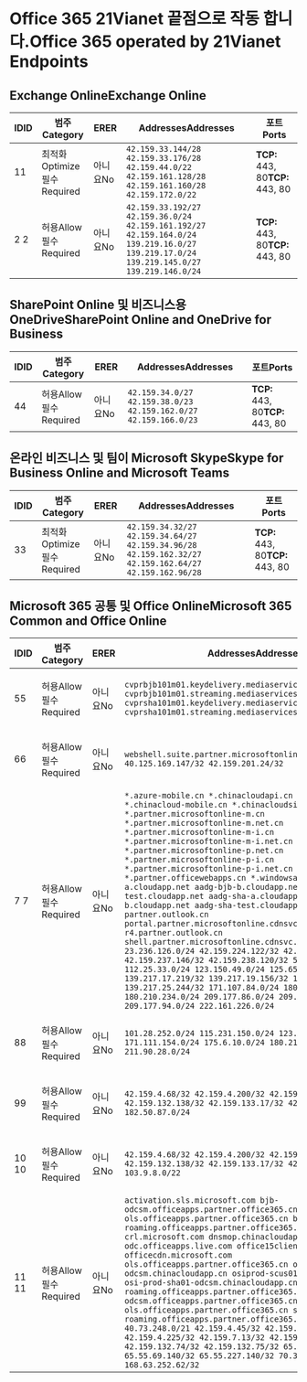 <!--This file was automatically generated by a script, any manual changes will be overwritten.-->
<!--Please contact the Office 365 Endpoints team with any questions.-->
<!--China endpoints version 2018063000-->
<!--File generated 2018-07-20 14:25:15.9845-->

# <a name="office-365-operated-by-21vianet-endpoints"></a><span data-ttu-id="f78cf-101">Office 365 21Vianet 끝점으로 작동 합니다.</span><span class="sxs-lookup"><span data-stu-id="f78cf-101">Office 365 operated by 21Vianet Endpoints</span></span>


## <a name="exchange-online"></a><span data-ttu-id="f78cf-102">Exchange Online</span><span class="sxs-lookup"><span data-stu-id="f78cf-102">Exchange Online</span></span>

<span data-ttu-id="f78cf-103">ID</span><span class="sxs-lookup"><span data-stu-id="f78cf-103">ID</span></span> | <span data-ttu-id="f78cf-104">범주</span><span class="sxs-lookup"><span data-stu-id="f78cf-104">Category</span></span>             | <span data-ttu-id="f78cf-105">ER</span><span class="sxs-lookup"><span data-stu-id="f78cf-105">ER</span></span> | <span data-ttu-id="f78cf-106">Addresses</span><span class="sxs-lookup"><span data-stu-id="f78cf-106">Addresses</span></span>                                                                                                                             | <span data-ttu-id="f78cf-107">포트</span><span class="sxs-lookup"><span data-stu-id="f78cf-107">Ports</span></span>           
-- | -------------------- | -- | ------------------------------------------------------------------------------------------------------------------------------------- | ----------------
<span data-ttu-id="f78cf-108">1</span><span class="sxs-lookup"><span data-stu-id="f78cf-108">1</span></span>  | <span data-ttu-id="f78cf-109">최적화</span><span class="sxs-lookup"><span data-stu-id="f78cf-109">Optimize</span></span><BR><span data-ttu-id="f78cf-110">필수</span><span class="sxs-lookup"><span data-stu-id="f78cf-110">Required</span></span> | <span data-ttu-id="f78cf-111">아니요</span><span class="sxs-lookup"><span data-stu-id="f78cf-111">No</span></span> | `42.159.33.144/28 42.159.33.176/28 42.159.44.0/22 42.159.161.128/28 42.159.161.160/28 42.159.172.0/22`                                | <span data-ttu-id="f78cf-112">**TCP:** 443, 80</span><span class="sxs-lookup"><span data-stu-id="f78cf-112">**TCP:** 443, 80</span></span>
<span data-ttu-id="f78cf-113">2 </span><span class="sxs-lookup"><span data-stu-id="f78cf-113">2</span></span>  | <span data-ttu-id="f78cf-114">허용</span><span class="sxs-lookup"><span data-stu-id="f78cf-114">Allow</span></span><BR><span data-ttu-id="f78cf-115">필수</span><span class="sxs-lookup"><span data-stu-id="f78cf-115">Required</span></span>    | <span data-ttu-id="f78cf-116">아니요</span><span class="sxs-lookup"><span data-stu-id="f78cf-116">No</span></span> | `42.159.33.192/27 42.159.36.0/24 42.159.161.192/27 42.159.164.0/24 139.219.16.0/27 139.219.17.0/24 139.219.145.0/27 139.219.146.0/24` | <span data-ttu-id="f78cf-117">**TCP:** 443, 80</span><span class="sxs-lookup"><span data-stu-id="f78cf-117">**TCP:** 443, 80</span></span>

## <a name="sharepoint-online-and-onedrive-for-business"></a><span data-ttu-id="f78cf-118">SharePoint Online 및 비즈니스용 OneDrive</span><span class="sxs-lookup"><span data-stu-id="f78cf-118">SharePoint Online and OneDrive for Business</span></span>

<span data-ttu-id="f78cf-119">ID</span><span class="sxs-lookup"><span data-stu-id="f78cf-119">ID</span></span> | <span data-ttu-id="f78cf-120">범주</span><span class="sxs-lookup"><span data-stu-id="f78cf-120">Category</span></span>          | <span data-ttu-id="f78cf-121">ER</span><span class="sxs-lookup"><span data-stu-id="f78cf-121">ER</span></span> | <span data-ttu-id="f78cf-122">Addresses</span><span class="sxs-lookup"><span data-stu-id="f78cf-122">Addresses</span></span>                                                       | <span data-ttu-id="f78cf-123">포트</span><span class="sxs-lookup"><span data-stu-id="f78cf-123">Ports</span></span>           
-- | ----------------- | -- | --------------------------------------------------------------- | ----------------
<span data-ttu-id="f78cf-124">4</span><span class="sxs-lookup"><span data-stu-id="f78cf-124">4</span></span>  | <span data-ttu-id="f78cf-125">허용</span><span class="sxs-lookup"><span data-stu-id="f78cf-125">Allow</span></span><BR><span data-ttu-id="f78cf-126">필수</span><span class="sxs-lookup"><span data-stu-id="f78cf-126">Required</span></span> | <span data-ttu-id="f78cf-127">아니요</span><span class="sxs-lookup"><span data-stu-id="f78cf-127">No</span></span> | `42.159.34.0/27 42.159.38.0/23 42.159.162.0/27 42.159.166.0/23` | <span data-ttu-id="f78cf-128">**TCP:** 443, 80</span><span class="sxs-lookup"><span data-stu-id="f78cf-128">**TCP:** 443, 80</span></span>

## <a name="skype-for-business-online-and-microsoft-teams"></a><span data-ttu-id="f78cf-129">온라인 비즈니스 및 팀이 Microsoft Skype</span><span class="sxs-lookup"><span data-stu-id="f78cf-129">Skype for Business Online and Microsoft Teams</span></span>

<span data-ttu-id="f78cf-130">ID</span><span class="sxs-lookup"><span data-stu-id="f78cf-130">ID</span></span> | <span data-ttu-id="f78cf-131">범주</span><span class="sxs-lookup"><span data-stu-id="f78cf-131">Category</span></span>             | <span data-ttu-id="f78cf-132">ER</span><span class="sxs-lookup"><span data-stu-id="f78cf-132">ER</span></span> | <span data-ttu-id="f78cf-133">Addresses</span><span class="sxs-lookup"><span data-stu-id="f78cf-133">Addresses</span></span>                                                                                            | <span data-ttu-id="f78cf-134">포트</span><span class="sxs-lookup"><span data-stu-id="f78cf-134">Ports</span></span>           
-- | -------------------- | -- | ---------------------------------------------------------------------------------------------------- | ----------------
<span data-ttu-id="f78cf-135">3</span><span class="sxs-lookup"><span data-stu-id="f78cf-135">3</span></span>  | <span data-ttu-id="f78cf-136">최적화</span><span class="sxs-lookup"><span data-stu-id="f78cf-136">Optimize</span></span><BR><span data-ttu-id="f78cf-137">필수</span><span class="sxs-lookup"><span data-stu-id="f78cf-137">Required</span></span> | <span data-ttu-id="f78cf-138">아니요</span><span class="sxs-lookup"><span data-stu-id="f78cf-138">No</span></span> | `42.159.34.32/27 42.159.34.64/27 42.159.34.96/28 42.159.162.32/27 42.159.162.64/27 42.159.162.96/28` | <span data-ttu-id="f78cf-139">**TCP:** 443, 80</span><span class="sxs-lookup"><span data-stu-id="f78cf-139">**TCP:** 443, 80</span></span>

## <a name="microsoft-365-common-and-office-online"></a><span data-ttu-id="f78cf-140">Microsoft 365 공통 및 Office Online</span><span class="sxs-lookup"><span data-stu-id="f78cf-140">Microsoft 365 Common and Office Online</span></span>

<span data-ttu-id="f78cf-141">ID</span><span class="sxs-lookup"><span data-stu-id="f78cf-141">ID</span></span> | <span data-ttu-id="f78cf-142">범주</span><span class="sxs-lookup"><span data-stu-id="f78cf-142">Category</span></span>          | <span data-ttu-id="f78cf-143">ER</span><span class="sxs-lookup"><span data-stu-id="f78cf-143">ER</span></span> | <span data-ttu-id="f78cf-144">Addresses</span><span class="sxs-lookup"><span data-stu-id="f78cf-144">Addresses</span></span>                                                                                                                                                                                                                                                                                                                                                                                                                                                                                                                                                                                                                                                                                                                                                                                                                                                                                                                                                                                                                                | <span data-ttu-id="f78cf-145">포트</span><span class="sxs-lookup"><span data-stu-id="f78cf-145">Ports</span></span>           
-- | ----------------- | -- | ---------------------------------------------------------------------------------------------------------------------------------------------------------------------------------------------------------------------------------------------------------------------------------------------------------------------------------------------------------------------------------------------------------------------------------------------------------------------------------------------------------------------------------------------------------------------------------------------------------------------------------------------------------------------------------------------------------------------------------------------------------------------------------------------------------------------------------------------------------------------------------------------------------------------------------------------------------------------------------------------------------------------------------------- | ----------------
<span data-ttu-id="f78cf-146">5</span><span class="sxs-lookup"><span data-stu-id="f78cf-146">5</span></span>  | <span data-ttu-id="f78cf-147">허용</span><span class="sxs-lookup"><span data-stu-id="f78cf-147">Allow</span></span><BR><span data-ttu-id="f78cf-148">필수</span><span class="sxs-lookup"><span data-stu-id="f78cf-148">Required</span></span> | <span data-ttu-id="f78cf-149">아니요</span><span class="sxs-lookup"><span data-stu-id="f78cf-149">No</span></span> | `cvprbjb101m01.keydelivery.mediaservices.chinacloudapi.cn cvprbjb101m01.streaming.mediaservices.chinacloudapi.cn cvprsha101m01.keydelivery.mediaservices.chinacloudapi.cn cvprsha101m01.streaming.mediaservices.chinacloudapi.cn`                                                                                                                                                                                                                                                                                                                                                                                                                                                                                                                                                                                                                                                                                                                                                                                                        | <span data-ttu-id="f78cf-150">**TCP:** 443, 80</span><span class="sxs-lookup"><span data-stu-id="f78cf-150">**TCP:** 443, 80</span></span>
<span data-ttu-id="f78cf-151">6</span><span class="sxs-lookup"><span data-stu-id="f78cf-151">6</span></span>  | <span data-ttu-id="f78cf-152">허용</span><span class="sxs-lookup"><span data-stu-id="f78cf-152">Allow</span></span><BR><span data-ttu-id="f78cf-153">필수</span><span class="sxs-lookup"><span data-stu-id="f78cf-153">Required</span></span> | <span data-ttu-id="f78cf-154">아니요</span><span class="sxs-lookup"><span data-stu-id="f78cf-154">No</span></span> | `webshell.suite.partner.microsoftonline.cn`<BR>`40.125.169.147/32 42.159.201.24/32`                                                                                                                                                                                                                                                                                                                                                                                                                                                                                                                                                                                                                                                                                                                                                                                                                                                                                                                                                      | <span data-ttu-id="f78cf-155">**TCP:** 443, 80</span><span class="sxs-lookup"><span data-stu-id="f78cf-155">**TCP:** 443, 80</span></span>
<span data-ttu-id="f78cf-156">7 </span><span class="sxs-lookup"><span data-stu-id="f78cf-156">7</span></span>  | <span data-ttu-id="f78cf-157">허용</span><span class="sxs-lookup"><span data-stu-id="f78cf-157">Allow</span></span><BR><span data-ttu-id="f78cf-158">필수</span><span class="sxs-lookup"><span data-stu-id="f78cf-158">Required</span></span> | <span data-ttu-id="f78cf-159">아니요</span><span class="sxs-lookup"><span data-stu-id="f78cf-159">No</span></span> | `*.azure-mobile.cn *.chinacloudapi.cn *.chinacloudapp.cn *.chinacloud-mobile.cn *.chinacloudsites.cn *.partner.microsoftonline-m.cn *.partner.microsoftonline-m.net.cn *.partner.microsoftonline-m-i.cn *.partner.microsoftonline-m-i.net.cn *.partner.microsoftonline-p.net.cn *.partner.microsoftonline-p-i.cn *.partner.microsoftonline-p-i.net.cn *.partner.officewebapps.cn *.windowsazure.cn aadg-bjb-a.cloudapp.net aadg-bjb-b.cloudapp.net aadg-bjb-test.cloudapp.net aadg-sha-a.cloudapp.net aadg-sha-b.cloudapp.net aadg-sha-test.cloudapp.net partner.outlook.cn portal.partner.microsoftonline.cdnsvc.com r4.partner.outlook.cn shell.partner.microsoftonline.cdnsvc.com`<BR>`23.236.126.0/24 42.159.224.122/32 42.159.233.91/32 42.159.237.146/32 42.159.238.120/32 58.68.168.0/24 112.25.33.0/24 123.150.49.0/24 125.65.247.0/24 139.217.17.219/32 139.217.19.156/32 139.217.21.3/32 139.217.25.244/32 171.107.84.0/24 180.210.232.0/24 180.210.234.0/24 209.177.86.0/24 209.177.90.0/24 209.177.94.0/24 222.161.226.0/24` | <span data-ttu-id="f78cf-160">**TCP:** 443, 80</span><span class="sxs-lookup"><span data-stu-id="f78cf-160">**TCP:** 443, 80</span></span>
<span data-ttu-id="f78cf-161">8</span><span class="sxs-lookup"><span data-stu-id="f78cf-161">8</span></span>  | <span data-ttu-id="f78cf-162">허용</span><span class="sxs-lookup"><span data-stu-id="f78cf-162">Allow</span></span><BR><span data-ttu-id="f78cf-163">필수</span><span class="sxs-lookup"><span data-stu-id="f78cf-163">Required</span></span> | <span data-ttu-id="f78cf-164">아니요</span><span class="sxs-lookup"><span data-stu-id="f78cf-164">No</span></span> | `101.28.252.0/24 115.231.150.0/24 123.235.32.0/24 171.111.154.0/24 175.6.10.0/24 180.210.229.0/24 211.90.28.0/24`                                                                                                                                                                                                                                                                                                                                                                                                                                                                                                                                                                                                                                                                                                                                                                                                                                                                                                                        | <span data-ttu-id="f78cf-165">**TCP:** 443, 80</span><span class="sxs-lookup"><span data-stu-id="f78cf-165">**TCP:** 443, 80</span></span>
<span data-ttu-id="f78cf-166">9</span><span class="sxs-lookup"><span data-stu-id="f78cf-166">9</span></span>  | <span data-ttu-id="f78cf-167">허용</span><span class="sxs-lookup"><span data-stu-id="f78cf-167">Allow</span></span><BR><span data-ttu-id="f78cf-168">필수</span><span class="sxs-lookup"><span data-stu-id="f78cf-168">Required</span></span> | <span data-ttu-id="f78cf-169">아니요</span><span class="sxs-lookup"><span data-stu-id="f78cf-169">No</span></span> | `42.159.4.68/32 42.159.4.200/32 42.159.7.156/32 42.159.132.138/32 42.159.133.17/32 42.159.135.78/32 182.50.87.0/24`                                                                                                                                                                                                                                                                                                                                                                                                                                                                                                                                                                                                                                                                                                                                                                                                                                                                                                                      | <span data-ttu-id="f78cf-170">**TCP:** 443, 80</span><span class="sxs-lookup"><span data-stu-id="f78cf-170">**TCP:** 443, 80</span></span>
<span data-ttu-id="f78cf-171">10 </span><span class="sxs-lookup"><span data-stu-id="f78cf-171">10</span></span> | <span data-ttu-id="f78cf-172">허용</span><span class="sxs-lookup"><span data-stu-id="f78cf-172">Allow</span></span><BR><span data-ttu-id="f78cf-173">필수</span><span class="sxs-lookup"><span data-stu-id="f78cf-173">Required</span></span> | <span data-ttu-id="f78cf-174">아니요</span><span class="sxs-lookup"><span data-stu-id="f78cf-174">No</span></span> | `42.159.4.68/32 42.159.4.200/32 42.159.7.156/32 42.159.132.138/32 42.159.133.17/32 42.159.135.78/32 103.9.8.0/22`                                                                                                                                                                                                                                                                                                                                                                                                                                                                                                                                                                                                                                                                                                                                                                                                                                                                                                                        | <span data-ttu-id="f78cf-175">**TCP:** 443, 80</span><span class="sxs-lookup"><span data-stu-id="f78cf-175">**TCP:** 443, 80</span></span>
<span data-ttu-id="f78cf-176">11 </span><span class="sxs-lookup"><span data-stu-id="f78cf-176">11</span></span> | <span data-ttu-id="f78cf-177">허용</span><span class="sxs-lookup"><span data-stu-id="f78cf-177">Allow</span></span><BR><span data-ttu-id="f78cf-178">필수</span><span class="sxs-lookup"><span data-stu-id="f78cf-178">Required</span></span> | <span data-ttu-id="f78cf-179">아니요</span><span class="sxs-lookup"><span data-stu-id="f78cf-179">No</span></span> | `activation.sls.microsoft.com bjb-odcsm.officeapps.partner.office365.cn bjb-ols.officeapps.partner.office365.cn bjb-roaming.officeapps.partner.office365.cn crl.microsoft.com dnsmop.chinacloudapp.cn odc.officeapps.live.com office15client.microsoft.com officecdn.microsoft.com ols.officeapps.partner.office365.cn osi-prod-bjb01-odcsm.chinacloudapp.cn osiprod-scus01-odcsm.cloudapp.net osi-prod-sha01-odcsm.chinacloudapp.cn roaming.officeapps.partner.office365.cn sha-odcsm.officeapps.partner.office365.cn sha-ols.officeapps.partner.office365.cn sha-roaming.officeapps.partner.office365.cn`<BR>`40.73.248.0/21 42.159.4.45/32 42.159.4.50/32 42.159.4.225/32 42.159.7.13/32 42.159.132.73/32 42.159.132.74/32 42.159.132.75/32 65.52.98.231/32 65.55.69.140/32 65.55.227.140/32 70.37.81.47/32 168.63.252.62/32`                                                                                                                                                                                                         | <span data-ttu-id="f78cf-180">**TCP:** 443, 80</span><span class="sxs-lookup"><span data-stu-id="f78cf-180">**TCP:** 443, 80</span></span>
